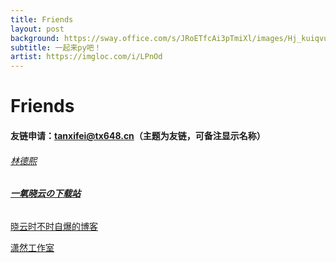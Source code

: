 ```yaml
---
title: Friends
layout: post
background: https://sway.office.com/s/JRoETfcAi3pTmiXl/images/Hj_kuiqvu0uTxK?quality=1280&allowAnimation=true
subtitle: 一起来py吧！
artist: https://imgloc.com/i/LPnOd
---
```


# Friends

#### 友链申请：tanxifei@tx648.cn（主题为友链，可备注显示名称）

###### [林德熙](https://blog.lindexi.com/)

###### **[一氧晓云の下载站](https://d.oxyxc.top/)**

[晓云时不时自爆的博客](https://blog.oxyxc.top/)

[潇然工作室](xrgzs.top)
